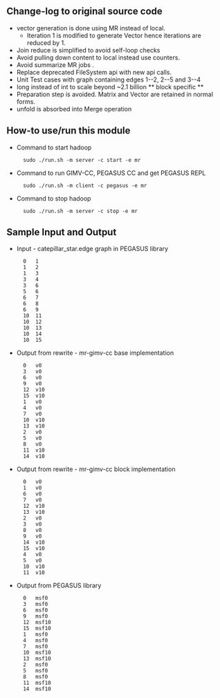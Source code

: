 Change-log to original source code
-------------------------------------
* vector generation is done using MR instead of  local.
    * Iteration 1 is modified to generate Vector hence iterations are reduced by 1.
* Join reduce is simplified to avoid self-loop checks
* Avoid pulling down content to local instead use counters.
* Avoid summarize MR jobs .
* Replace deprecated FileSystem api with new api calls.
* Unit Test cases with graph containing edges 1--2, 2--5 and 3--4
* long instead of int to scale beyond ~2.1 billion
** block specific **
* Preparation step is avoided. Matrix and Vector are retained in normal forms.
* unfold is absorbed into Merge operation

How-to use/run this module
--------------------------
* Command to start hadoop
    
        sudo ./run.sh -m server -c start -e mr
* Command to run GIMV-CC, PEGASUS CC and get PEGASUS REPL
        
        sudo ./run.sh -m client -c pegasus -e mr
* Command to stop hadoop
    
        sudo ./run.sh -m server -c stop -e mr
        
Sample  Input and Output
------------------------
* Input - catepillar_star.edge graph in PEGASUS library

        0	1
        1	2
        1	3
        3	4
        3	6
        5	6
        6	7
        6	8
        6	9
        10	11
        10	12
        10	13
        10	14
        10	15

* Output from rewrite - mr-gimv-cc base implementation

        0	v0
        3	v0
        6	v0
        9	v0
        12	v10
        15	v10
        1	v0
        4	v0
        7	v0
        10	v10
        13	v10
        2	v0
        5	v0
        8	v0
        11	v10
        14	v10
        
* Output from rewrite - mr-gimv-cc block implementation

        0	v0
        1	v0
        6	v0
        7	v0
        12	v10
        13	v10
        2	v0
        3	v0
        8	v0
        9	v0
        14	v10
        15	v10
        4	v0
        5	v0
        10	v10
        11	v10
                
* Output from PEGASUS library

        0	msf0
        3	msf0
        6	msf0
        9	msf0
        12	msf10
        15	msf10
        1	msf0
        4	msf0
        7	msf0
        10	msf10
        13	msf10
        2	msf0
        5	msf0
        8	msf0
        11	msf10
        14	msf10
